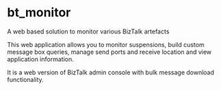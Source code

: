 # bt_monitor
A web based solution to monitor various BizTalk artefacts

This web application allows you to monitor suspensions, build custom message box queries, manage send ports and receive location
and view application information.

It is a web version of BizTalk admin console with bulk message download functionality.
